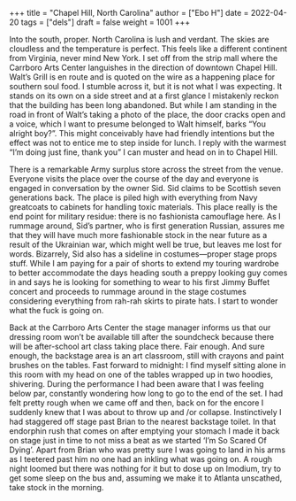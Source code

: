 +++
title = "Chapel Hill, North Carolina"
author = ["Ebo H"]
date = 2022-04-20
tags = ["dels"]
draft = false
weight = 1001
+++

Into the south, proper. North Carolina is lush and verdant. The skies are cloudless and the temperature is perfect. This feels like a different continent from Virginia, never mind New York. I set off from the strip mall where the Carrboro Arts Center languishes in the direction of downtown Chapel Hill. Walt’s Grill is en route and is quoted on the wire as a happening place for southern soul food. I stumble across it, but it is not what I was expecting. It stands on its own on a side street and at a first glance I mistakenly reckon that the building has been long abandoned. But while I am standing in the road in front of Walt’s taking a photo of the place, the door cracks open and a voice, which I want to presume belonged to Walt himself, barks “You alright boy?”. This might conceivably have had friendly intentions but the effect was not to entice me to step inside for lunch. I reply with the warmest “I’m doing just fine, thank you” I can muster and head on in to Chapel Hill.

There is a remarkable Army surplus store across the street from the venue. Everyone visits the place over the course of the day and everyone is engaged in conversation by the owner Sid. Sid claims to be Scottish seven generations back. The place is piled high with everything from Navy greatcoats to cabinets for handling toxic materials. This place really is the end point for military residue: there is no fashionista camouflage here. As I rummage around, Sid’s partner, who is first generation Russian, assures me that they will have much more fashionable stock in the near future as a result of the Ukrainian war, which might well be true, but leaves me lost for words. Bizarrely, Sid also has a sideline in costumes—proper stage props stuff. While I am paying for a pair of shorts to extend my touring wardrobe to better accommodate the days heading south a preppy looking guy comes in and says he is looking for something to wear to his first Jimmy Buffet concert and proceeds to rummage around in the stage costumes considering everything from rah-rah skirts to pirate hats. I start to wonder what the fuck is going on.

Back at the Carrboro Arts Center the stage manager informs us that our dressing room won’t be available till after the soundcheck because there will be after-school art class taking place there. Fair enough. And sure enough, the backstage area is an art classroom, still with crayons and paint brushes on the tables. Fast forward to midnight: I find myself sitting alone in this room with my head on one of the tables wrapped up in two hoodies, shivering. During the performance I had been aware that I was feeling below par, constantly wondering how long to go to the end of the set. I had felt pretty rough when we came off and then, back on for the encore I suddenly knew that I was about to throw up and /or collapse. Instinctively I had staggered off stage past Brian to the nearest backstage toilet. In that endorphin rush that comes on after emptying your stomach I made it back on stage just in time to not miss a beat as we started ‘I’m So Scared Of Dying’. Apart from Brian who was pretty sure I was going to land in his arms as I teetered past him no one had an inkling what was going on. A rough night loomed but there was nothing for it but to dose up on Imodium, try to get some sleep on the bus and, assuming we make it to Atlanta unscathed, take stock in the morning.
